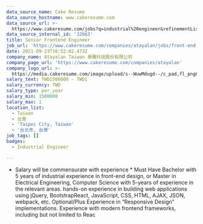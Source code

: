 ```yaml
---
data_source_name: Cake Resume
data_source_hostname: www.cakeresume.com
data_source_url: >-
  https://www.cakeresume.com/jobs?q=industrial%20engineer&refinementList%5Blang_name%5D%5B0%5D=English&refinementList%5Bsalary_type%5D=per_year
data_source_internal_id: '32663'
title: Senior Frontend Engineer
job_url: 'https://www.cakeresume.com/companies/atayalan/jobs/front-end-engineer-943b9f'
date: 2021-09-23T10:52:02.473Z
company_name: Atayalan Taiwan 泰雅科技股份有限公司
company_page_url: 'https://www.cakeresume.com/companies/atayalan'
company_logo_url: >-
  https://media.cakeresume.com/image/upload/s--WuwMdugd--/c_pad,fl_png8,h_200,w_200/v1642146921/rwrgmsjwfqdnfyzzjnkc.png
salary_text: TWD1500000 - TWD1
salary_currency: TWD
salary_type: per_year
salary_min: 1500000
salary_max: 1
location_list:
  - Taiwan
  - 台灣
  - 'Taipei City, Taiwan'
  - '台北市, 台灣'
job_tags: []
badges:
  - Industrial Engineer

---
```


* Salary will be commensurate with experience * Must Have Bachelor with 5 years of industrial experience in front-end design, or Master in Electrical Engineering, Computer Science with 5-years of experience in the relevant areas. hands-on experience in building web applications using jQuery, BootstrapReact, JavaScript, CSS, HTML, AJAX, JSON, webpack, etc. Optional/Plus Experience in “Responsive Design” implementations. Experience with modern frontend frameworks, including but not limited to Reac